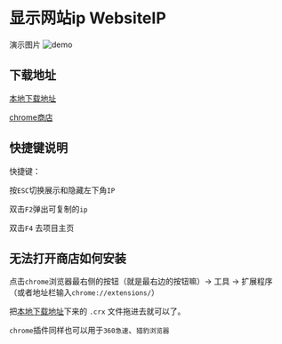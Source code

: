 显示网站ip WebsiteIP
=========

演示图片
![demo](http://git.oschina.net/surprise/Chrome.Website.Ip/raw/master/images/demo.png)

## 下载地址

[本地下载地址](http://git.oschina.net/surprise/Chrome.Website.Ip/blob/master/Chrome.Website.Ip.crx)

[chrome商店](https://chrome.google.com/webstore/detail/occoflhjldcmhobgflkedoihgcnjjhej/)

## 快捷键说明

 快捷键：
 
 按`ESC`切换展示和隐藏左下角`IP`
 
 双击`F2`弹出可复制的`ip`
 
 双击`F4` 去项目主页
 
## 无法打开商店如何安装


点击`chrome`浏览器最右侧的按钮（就是最右边的按钮嘛）-> 工具 -> 扩展程序 （或者地址栏输入`chrome://extensions/`）

把[本地下载地址](http://git.oschina.net/surprise/Chrome.Website.Ip/blob/master/Chrome.Website.Ip.crx)下来的 `.crx` 文件拖进去就可以了。

`chrome`插件同样也可以用于`360急速`、`猎豹浏览器`